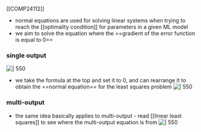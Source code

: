 [[COMP24112]]

- normal equations are used for solving linear systems when trying to reach the [[optimality condition]] for parameters in a given ML model
- we aim to solve the equation where the ==gradient of the error function is equal to 0==

### single output
![ | 550](https://i.imgur.com/kJ2yWRb.png)
- we take the formula at the top and set it to 0, and can rearrange it to obtain the ==normal equation== for the least squares problem
![ | 550](https://i.imgur.com/mecsgCV.png)
### multi-output
- the same idea basically applies to multi-output - read [[linear least squares]] to see where the multi-output equation is from
![ | 550](https://i.imgur.com/dWjXL5E.png)
